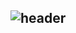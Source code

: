 <div align="left">

![header](https://capsule-render.vercel.app/api?type=waving&color=timeGradient&text=Welcome%20to%20Kunwoo's%20GitHub%20👋&animation=twinkling&fontSize=35&fontAlignY=40&fontAlign=70&height=250)
---
